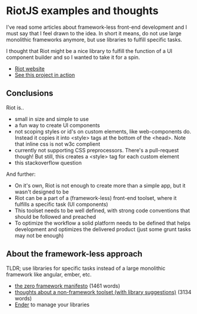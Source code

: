 # RiotJS examples and thoughts
I've read some articles about framework-less front-end development and I must say that I feel drawn to the idea. In short it means, do not use large monolithic frameworks anymore, but use libraries to fulfill specific tasks.

I thought that Riot might be a nice library to fulfill the function of a UI component builder and so I wanted to take it for a spin.

- [Riot website](https://muut.com/riotjs/)
- [See this project in action](http://publicjorn.github.io/riot-examples-and-thoughts)
 
## Conclusions

Riot is..

- small in size and simple to use
- a fun way to create UI components
- not scoping styles or id's on custom elements, like web-components do. Instead it copies it into &lt;style&gt; tags at the bottom of the &lt;head&gt;. Note that inline css is not w3c complient
- currently not supporting CSS preprocessors. There's a pull-request though! But still, this creates a &lt;style&gt; tag for each custom element
- this stackoverflow question</a>


And further:

- On it's own, Riot is not enough to create more than a simple app, but it wasn't designed to be
- Riot can be a part of a (framework-less) front-end toolset, where it fulfills a specific task (UI components)
- This toolset needs to be well defined, with strong code conventions that should be followed and preached
- To optimize the workflow a solid platform needs to be defined that helps development and optimizes the delivered product (just some grunt tasks may not be enough)


## About the framework-less approach
TLDR; use libraries for specific tasks instead of a large monolithic framework like angular, ember, etc.
- [the zero framework manifesto](http://bitworking.org/news/2014/05/zero_framework_manifesto) (1461 words)
- [thoughts about a non-framework toolset (with library suggestions)](https://andywalpole.me/#!/blog/142134/2015-the-end-the-monolithic-javascript-framework) (3134 words)
- [Ender](http://enderjs.com/) to manage your libraries
